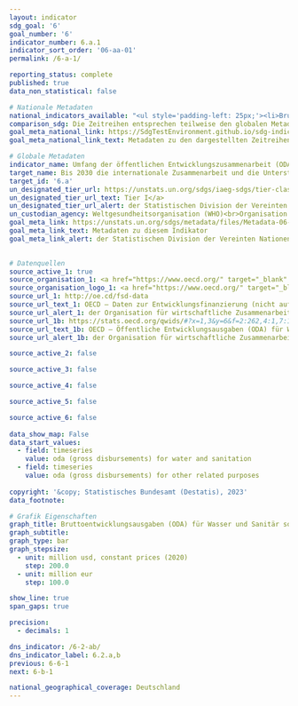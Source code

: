 ```yaml
---
layout: indicator    
sdg_goal: '6'    
goal_number: '6'    
indicator_number: 6.a.1    
indicator_sort_order: '06-aa-01'    
permalink: /6-a-1/    

reporting_status: complete    
published: true    
data_non_statistical: false    

# Nationale Metadaten    
national_indicators_available: "<ul style='padding-left: 25px;'><li>Bruttoentwicklungsausgaben (ODA) für Wasser und Sanitär</li> <li> Bruttoentwicklungsausgaben (ODA) für verwandte Zwecke</li></ul>"    
comparison_sdg: Die Zeitreihen entsprechen teilweise den globalen Metadaten.    
goal_meta_national_link: https://SdgTestEnvironment.github.io/sdg-indicators/public/Meta/6.a.1.pdf
goal_meta_national_link_text: Metadaten zu den dargestellten Zeitreihen    

# Globale Metadaten    
indicator_name: Umfang der öffentlichen Entwicklungszusammenarbeit (ODA) für Wasser- und Sanitärversorgung, die Teil eines geregelten öffentlichen Haushaltsplans ist    
target_name: Bis 2030 die internationale Zusammenarbeit und die Unterstützung der Entwicklungsländer beim Kapazitätsaufbau für Aktivitäten und Programme im Bereich der Wasser- und Sanitärversorgung ausbauen, einschließlich der Wassersammlung und -speicherung, Entsalzung, effizienten Wassernutzung, Abwasserbehandlung, Wiederaufbereitungs- und Wiederverwendungstechnologien    
target_id: '6.a'    
un_designated_tier_url: https://unstats.un.org/sdgs/iaeg-sdgs/tier-classification/'    
un_designated_tier_url_text: Tier I</a>    
un_designated_tier_url_alert: der Statistischen Division der Vereinten Nationen    
un_custodian_agency: Weltgesundheitsorganisation (WHO)<br>Organisation für wirtschaftliche Zusammenarbeit und Entwicklung (OECD)    
goal_meta_link: https://unstats.un.org/sdgs/metadata/files/Metadata-06-0A-01.pdf    
goal_meta_link_text: Metadaten zu diesem Indikator    
goal_meta_link_alert: der Statistischen Division der Vereinten Nationen    
    

# Datenquellen
source_active_1: true
source_organisation_1: <a href="https://www.oecd.org/" target="_blank" onclick="return confirm_alert('der Organisation für wirtschaftliche Zusammenarbeit und Entwicklung');"> Organisation für wirtschaftliche Zusammenarbeit und Entwicklung (OECD) </a>
source_organisation_logo_1: <a href="https://www.oecd.org/" target="_blank" onclick="return confirm_alert('der Organisation für wirtschaftliche Zusammenarbeit und Entwicklung');"><img src="https://g205sdgs.github.io/sdg-indicators/public/OrgImgDe/oecd.png" alt="Logo oecd" style="height:60px; width:148px"/></a>
source_url_1: http://oe.cd/fsd-data
source_url_text_1: OECD – Daten zur Entwicklungsfinanzierung (nicht auf Deutsch verfügbar)
source_url_alert_1: der Organisation für wirtschaftliche Zusammenarbeit und Entwicklung
source_url_1b: https://stats.oecd.org/qwids/#?x=1,3&y=6&f=2:262,4:1,7:1,9:85,5:3,8:85&q=2:262+4:1+7:1,2+9:85+5:3+8:85+1:10+3:51,255,100,123+6:2010,2011,2012,2013,2014,2015,2016,2017,2018,2019,2020,2021
source_url_text_1b: OECD – Öffentliche Entwicklungsausgaben (ODA) für Wasser und Sanitär (nicht auf Deutsch verfügbar)
source_url_alert_1b: der Organisation für wirtschaftliche Zusammenarbeit und Entwicklung

source_active_2: false

source_active_3: false

source_active_4: false

source_active_5: false

source_active_6: false
    
data_show_map: False    
data_start_values: 
  - field: timeseries
    value: oda (gross disbursements) for water and sanitation
  - field: timeseries
    value: oda (gross disbursements) for other related purposes    
    
copyright: '&copy; Statistisches Bundesamt (Destatis), 2023'    
data_footnote:     

# Grafik Eigenschaften    
graph_title: Bruttoentwicklungsausgaben (ODA) für Wasser und Sanitär sowie verwandte Zwecke
graph_subtitle:     
graph_type: bar
graph_stepsize: 
  - unit: million usd, constant prices (2020)
    step: 200.0
  - unit: million eur
    step: 100.0    

show_line: true
span_gaps: true

precision:
  - decimals: 1    

dns_indicator: /6-2-ab/
dns_indicator_label: 6.2.a,b
previous: 6-6-1    
next: 6-b-1    

national_geographical_coverage: Deutschland    
---
```


<span></span>